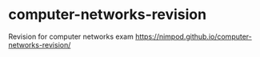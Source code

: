 # computer-networks-revision
Revision for computer networks exam
https://nimpod.github.io/computer-networks-revision/